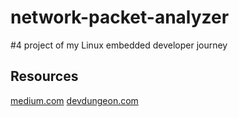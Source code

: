 # network-packet-analyzer
#4 project of my Linux embedded developer journey 

## Resources
[medium.com](https://medium.com/@sheershikathotli19/getting-started-with-libpcap-and-libnet-crafting-and-capturing-packets-in-c-ae25e04d5ff2)
[devdungeon.com](https://www.devdungeon.com/content/using-libpcap-c)
